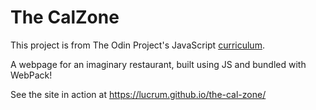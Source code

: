 # The CalZone

This project is from The Odin Project's JavaScript [curriculum](https://www.theodinproject.com/lessons/javascript-restaurant-page).

A webpage for an imaginary restaurant, built using JS and bundled with WebPack!

See the site in action at https://lucrum.github.io/the-cal-zone/

